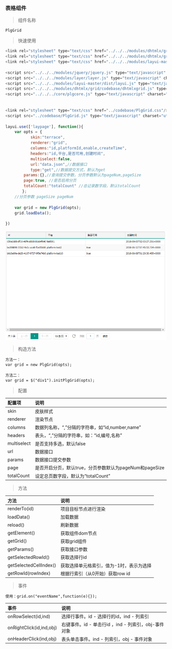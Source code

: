 ### 表格组件

> 组件名称

```
PlgGrid
```

> 快速使用

```js
<link rel="stylesheet" type="text/css" href="../../../modules/dhtmlx/grid/codebase/dhtmlxgrid.css"/>
<link rel="stylesheet" type="text/css" href="../../../modules/dhtmlx/grid/skins/web/dhtmlxgrid.css"/>
<link rel="stylesheet" type="text/css" href="../../../modules/layui-master/dist/css/layui.css"/>

<script src="../../../modules/jquery/jquery.js" type="text/javascript" charset="utf-8"></script>
<script src="../../../modules/layer/layer.js" type="text/javascript" charset="utf-8"></script>
<script src="../../../modules/layui-master/dist/layui.js" type="text/javascript" charset="utf-8"></script>
<script src="../../../modules/dhtmlx/grid/codebase/dhtmlxgrid.js" type="text/javascript" charset="utf-8"></script>
<script src="../../../core/plgcore.js" type="text/javascript" charset="utf-8"></script>


<link rel="stylesheet" type="text/css" href="../codebase/PlgGrid.css"/>
<script src="../codebase/PlgGrid.js" type="text/javascript" charset="utf-8"></script>

layui.use(['laypage'], function(){
    var opts = {
           skin:"terrace",
           renderer:"grid",
           columns:"id,platformId,enable,createTime",
           headers:"id,平台,是否可用,创建时间",
           multiselect:false,
           url:"data.json",//数据接口
           type:"get",//数据提交方式，默认为get
        params:{},//查询提交参数，分页参数默认为pageNum,pageSize
        page:true, //是否启用分页
        totalCount:"totalCount" //总记录数字段，默认totalCount
　　    };
    //分页参数 pageSize pageNum

    var grid = new PlgGrid(opts);    
    grid.loadData();

})
```

![](/assets/table1.png)

> 构造方法

```
方法一：
var grid = new PlgGrid(opts);

方法二：
var grid = $("div1").initPlgGrid(opts);
```

> 配置

| 配置项 | 说明 |
| :--- | :--- |
| skin | 皮肤样式 |
| renderer | 渲染节点 |
| columns | 数据列名称，“,”分隔的字符串，如“id,number,name” |
| headers | 表头，“,”分隔的字符串，如：“id,编号,名称” |
| multiselect | 是否支持多选，默认false |
| url | 数据接口 |
| params | 数据接口提交参数 |
| page | 是否开启分页，默认true，分页参数默认为pageNum和pageSize |
| totalCount | 设定总页数字段，默认为“totalCount” |

> 方法

| 方法 | 说明 |
| :--- | :--- |
| renderTo\(id\) | 项目目标节点进行渲染 |
| loadData\(\) | 加载数据 |
| reload\(\) | 刷新数据 |
| getElement\(\) | 获取组件dom节点 |
| getGrid\(\) | 获取grid组件 |
| getParams\(\) | 获取接口参数 |
| getSelectedRowId\(\) | 获取选择行id |
| getSelectedCellIndex\(\) | 获取选择单元格索引，值为-1时，表示为选择 |
| getRowId\(rowIndex\) | 根据行索引（从0开始）获取row id |

> 事件

```
使用：grid.on("eventName",function(e){});
```

| 事件 | 说明 |
| :--- | :--- |
| onRowSelect\(id,ind\) | 选择行事件。id - 选择行的id，ind - 列索引 |
| onRightClick\(id,ind,obj\) | 右键事件。id - 单击行id ，ind - 列索引，obj-事件对象 |
| onHeaderClick\(ind,obj\) | 表头单击事件。ind - 列索引，obj - 事件对象 |



